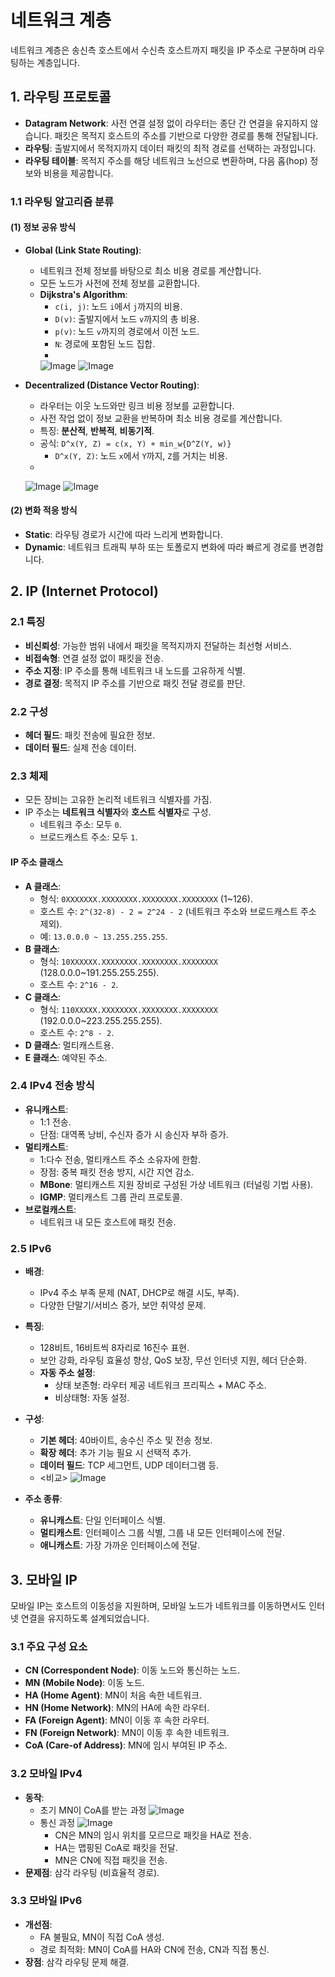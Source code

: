 # 네트워크 계층

네트워크 계층은 송신측 호스트에서 수신측 호스트까지 패킷을 IP 주소로 구분하며 라우팅하는 계층입니다.

## 1. 라우팅 프로토콜

- **Datagram Network**: 사전 연결 설정 없이 라우터는 종단 간 연결을 유지하지 않습니다. 패킷은 목적지 호스트의 주소를 기반으로 다양한 경로를 통해 전달됩니다.
- **라우팅**: 출발지에서 목적지까지 데이터 패킷의 최적 경로를 선택하는 과정입니다.
- **라우팅 테이블**: 목적지 주소를 해당 네트워크 노선으로 변환하며, 다음 홉(hop) 정보와 비용을 제공합니다.

### 1.1 라우팅 알고리즘 분류

#### (1) 정보 공유 방식
- **Global (Link State Routing)**:
  - 네트워크 전체 정보를 바탕으로 최소 비용 경로를 계산합니다.
  - 모든 노드가 사전에 전체 정보를 교환합니다.
  - **Dijkstra's Algorithm**:
    - `c(i, j)`: 노드 `i`에서 `j`까지의 비용.
    - `D(v)`: 출발지에서 노드 `v`까지의 총 비용.
    - `p(v)`: 노드 `v`까지의 경로에서 이전 노드.
    - `N`: 경로에 포함된 노드 집합.
    - <ex>
     ![Image](https://github.com/user-attachments/assets/40b309e4-24df-4b0a-94ea-1289f6a9dccc)
     ![Image](https://github.com/user-attachments/assets/ee2e0deb-b828-4cbc-8300-b4db87b2c95b)
     
- **Decentralized (Distance Vector Routing)**:
  - 라우터는 이웃 노드와만 링크 비용 정보를 교환합니다.
  - 사전 작업 없이 정보 교환을 반복하며 최소 비용 경로를 계산합니다.
  - 특징: **분산적**, **반복적**, **비동기적**.
  - 공식: `D^x(Y, Z) = c(x, Y) + min_w{D^Z(Y, w)}`
    - `D^x(Y, Z)`: 노드 `x`에서 `Y`까지, `Z`를 거치는 비용.
  - <ex>
   ![Image](https://github.com/user-attachments/assets/384e8af7-92c1-4f3c-b3df-82a679dfd8f2)
   ![Image](https://github.com/user-attachments/assets/1fc516ac-6ddc-4b48-9916-c1adea6863d5)

#### (2) 변화 적응 방식
- **Static**: 라우팅 경로가 시간에 따라 느리게 변화합니다.
- **Dynamic**: 네트워크 트래픽 부하 또는 토폴로지 변화에 따라 빠르게 경로를 변경합니다.

## 2. IP (Internet Protocol)

### 2.1 특징
- **비신뢰성**: 가능한 범위 내에서 패킷을 목적지까지 전달하는 최선형 서비스.
- **비접속형**: 연결 설정 없이 패킷을 전송.
- **주소 지정**: IP 주소를 통해 네트워크 내 노드를 고유하게 식별.
- **경로 결정**: 목적지 IP 주소를 기반으로 패킷 전달 경로를 판단.

### 2.2 구성
- **헤더 필드**: 패킷 전송에 필요한 정보.
- **데이터 필드**: 실제 전송 데이터.

### 2.3 체제
- 모든 장비는 고유한 논리적 네트워크 식별자를 가짐.
- IP 주소는 **네트워크 식별자**와 **호스트 식별자**로 구성.
  - 네트워크 주소: 모두 `0`.
  - 브로드캐스트 주소: 모두 `1`.

#### IP 주소 클래스
- **A 클래스**:
  - 형식: `0XXXXXXX.XXXXXXXX.XXXXXXXX.XXXXXXXX` (1~126).
  - 호스트 수: `2^(32-8) - 2 = 2^24 - 2` (네트워크 주소와 브로드캐스트 주소 제외).
  - 예: `13.0.0.0 ~ 13.255.255.255`.
- **B 클래스**:
  - 형식: `10XXXXXX.XXXXXXXX.XXXXXXXX.XXXXXXXX` (128.0.0.0~191.255.255.255).
  - 호스트 수: `2^16 - 2`.
- **C 클래스**:
  - 형식: `110XXXXX.XXXXXXXX.XXXXXXXX.XXXXXXXX` (192.0.0.0~223.255.255.255).
  - 호스트 수: `2^8 - 2`.
- **D 클래스**: 멀티캐스트용.
- **E 클래스**: 예약된 주소.

### 2.4 IPv4 전송 방식
- **유니캐스트**:
  - 1:1 전송.
  - 단점: 대역폭 낭비, 수신자 증가 시 송신자 부하 증가.
- **멀티캐스트**:
  - 1:다수 전송, 멀티캐스트 주소 소유자에 한함.
  - 장점: 중복 패킷 전송 방지, 시간 지연 감소.
  - **MBone**: 멀티캐스트 지원 장비로 구성된 가상 네트워크 (터널링 기법 사용).
  - **IGMP**: 멀티캐스트 그룹 관리 프로토콜.
- **브로컬캐스트**:
  - 네트워크 내 모든 호스트에 패킷 전송.

### 2.5 IPv6
- **배경**:
  - IPv4 주소 부족 문제 (NAT, DHCP로 해결 시도, 부족).
  - 다양한 단말기/서비스 증가, 보안 취약성 문제.
- **특징**:
  - 128비트, 16비트씩 8자리로 16진수 표현.
  - 보안 강화, 라우팅 효율성 향상, QoS 보장, 무선 인터넷 지원, 헤더 단순화.
  - **자동 주소 설정**:
    - 상태 보존형: 라우터 제공 네트워크 프리픽스 + MAC 주소.
    - 비상태형: 자동 설정.
- **구성**:
  - **기본 헤더**: 40바이트, 송수신 주소 및 전송 정보.
  - **확장 헤더**: 추가 기능 필요 시 선택적 추가.
  - **데이터 필드**: TCP 세그먼트, UDP 데이터그램 등.
  - <비교>
    ![Image](https://github.com/user-attachments/assets/7501ecfe-83ca-41fc-85f0-7d3222844dae)
    
- **주소 종류**:
  - **유니캐스트**: 단일 인터페이스 식별.
  - **멀티캐스트**: 인터페이스 그룹 식별, 그룹 내 모든 인터페이스에 전달.
  - **애니캐스트**: 가장 가까운 인터페이스에 전달.

## 3. 모바일 IP

모바일 IP는 호스트의 이동성을 지원하며, 모바일 노드가 네트워크를 이동하면서도 인터넷 연결을 유지하도록 설계되었습니다.

### 3.1 주요 구성 요소
- **CN (Correspondent Node)**: 이동 노드와 통신하는 노드.
- **MN (Mobile Node)**: 이동 노드.
- **HA (Home Agent)**: MN이 처음 속한 네트워크.
- **HN (Home Network)**: MN의 HA에 속한 라우터.
- **FA (Foreign Agent)**: MN이 이동 후 속한 라우터.
- **FN (Foreign Network)**: MN이 이동 후 속한 네트워크.
- **CoA (Care-of Address)**: MN에 임시 부여된 IP 주소.

### 3.2 모바일 IPv4
- **동작**:
  - 초기 MN이 CoA를 받는 과정
     ![Image](https://github.com/user-attachments/assets/9d2a19bc-4eec-478b-ae79-9b3b626dd4ce) 
  - 통신 과정
    ![Image](https://github.com/user-attachments/assets/b0c94f0d-822c-4490-80e9-70a5355982b8) 
    - CN은 MN의 임시 위치를 모르므로 패킷을 HA로 전송.
    - HA는 맵핑된 CoA로 패킷을 전달.
    - MN은 CN에 직접 패킷을 전송.
- **문제점**: 삼각 라우팅 (비효율적 경로).

### 3.3 모바일 IPv6
- **개선점**:
  - FA 불필요, MN이 직접 CoA 생성.
  - 경로 최적화: MN이 CoA를 HA와 CN에 전송, CN과 직접 통신.
- **장점**: 삼각 라우팅 문제 해결.
